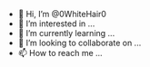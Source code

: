 - 👋 Hi, I’m @0WhiteHair0
- 👀 I’m interested in ...
- 🌱 I’m currently learning ...
- 💞️ I’m looking to collaborate on ...
- 📫 How to reach me ...

<!---
tui chán vì cứ copy 
copy nhưng phải sữa lại vài cái
--->
